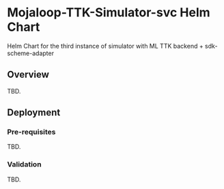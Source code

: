# Mojaloop-TTK-Simulator-svc Helm Chart

Helm Chart for the third instance of simulator with ML TTK backend + sdk-scheme-adapter

## Overview

TBD.

## Deployment

### Pre-requisites

TBD.

### Validation

TBD.
